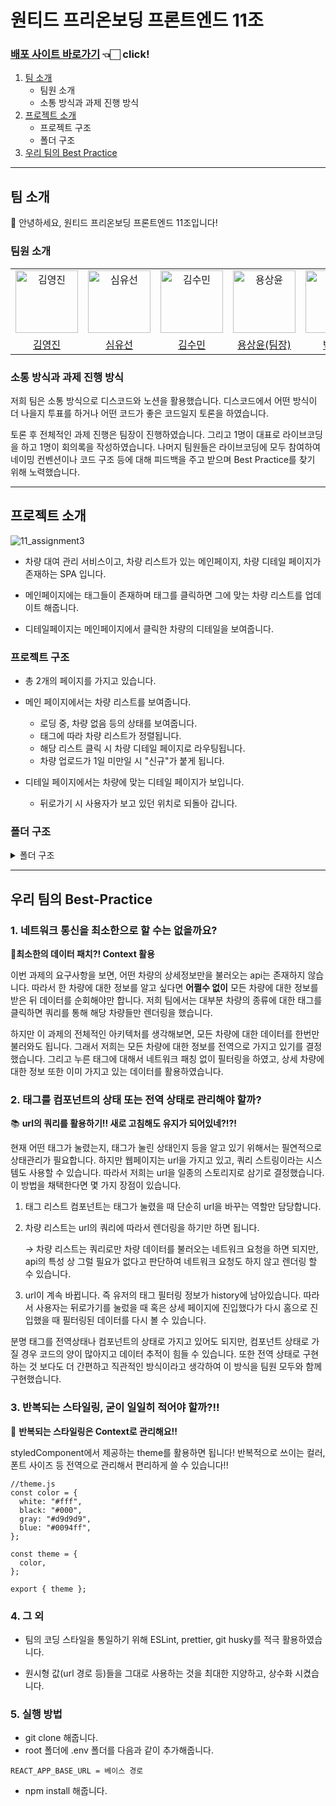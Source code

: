 # 원티드 프리온보딩 프론트엔드 11조

### [배포 사이트 바로가기](https://funny-entremet-14723c.netlify.app/) 👈🏻 click!

1. [팀 소개](#팀-소개)
   - 팀원 소개
   - 소통 방식과 과제 진행 방식
2. [프로젝트 소개](#프로젝트-소개)
   - 프로젝트 구조
   - 폴더 구조
3. [우리 팀의 Best Practice](#우리-팀의-best-practice)

---

## 팀 소개

👋 안녕하세요, 원티드 프리온보딩 프론트엔드 11조입니다!

### 팀원 소개

<table>
  <tr>
    <td align="center">
      <img src="https://avatars.githubusercontent.com/u/97172050?v=4" width="100px;" alt="김영진"/>
    </td>
    <td align="center">
      <img src="https://avatars.githubusercontent.com/u/111304551?v=4" width="100px;" alt="심유선"/>
    </td>
    <td align="center">
      <img src="https://avatars.githubusercontent.com/u/34249911?v=4" width="100px;" alt="김수민"/>
    </td>
    <td align="center">
      <img src="https://avatars.githubusercontent.com/u/64957267?v=4" width="100px;" alt="용상윤"/>
    </td>
    <td align="center">
      <img src="https://avatars.githubusercontent.com/u/80934175?v=4" width="100px;" alt="박채연"/>
    </td>
    <td align="center">
      <img src="https://avatars.githubusercontent.com/u/61973070?v=4" width="100px;" alt="박민주"/>
    </td>
    <td align="center">
      <img src="https://avatars.githubusercontent.com/u/104333720?v=4" width="100px;" alt="정연우"/>
    </td>
  </tr>
  <tr>    
    <td align="center">
      <a href="https://github.com/devyouth94">
        <div>김영진</div>
      </a>
    </td>
    <td align="center">
      <a href="https://github.com/SimYuseon">
        <div>심유선</div>
      </a>
    </td>
    <td align="center">
      <a href="https://github.com/hemudi">
        <div>김수민</div>
      </a>
    </td>
    <td align="center">
      <a href="https://github.com/ryong9rrr">
        <div>용상윤(팀장)</div>
      </a>
    </td>
    <td align="center">
      <a href="https://github.com/chaechae66">
        <div>박채연</div>
      </a>
    </td>
    <td align="center">
      <a href="https://github.com/6mn12j">
        <div>박민주</div>
      </a>
    </td>
    <td align="center">
      <a href="https://github.com/0SCAR0421">
        <div>정연우</div>
      </a>
    </td>
  </tr>
</table>

### 소통 방식과 과제 진행 방식

저희 팀은 소통 방식으로 디스코드와 노션을 활용했습니다. 디스코드에서 어떤 방식이 더 나을지 투표를 하거나 어떤 코드가 좋은 코드일지 토론을 하였습니다.

토론 후 전체적인 과제 진행은 팀장이 진행하였습니다. 그리고 1명이 대표로 라이브코딩을 하고 1명이 회의록을 작성하였습니다. 나머지 팀원들은 라이브코딩에 모두 참여하여 네이밍 컨벤션이나 코드 구조 등에 대해 피드백을 주고 받으며 Best Practice를 찾기 위해 노력했습니다.

---

## 프로젝트 소개

![11_assignment3](https://user-images.githubusercontent.com/80934175/199720604-8971c24f-21b9-45f7-bbf5-a90d5b9f0e97.gif)

- 차량 대여 관리 서비스이고, 차량 리스트가 있는 메인페이지, 차량 디테일 페이지가 존재하는 SPA 입니다.

- 메인페이지에는 태그들이 존재하며 태그를 클릭하면 그에 맞는 차량 리스트를 업데이트 해줍니다.

- 디테일페이지는 메인페이지에서 클릭한 차량의 디테일을 보여줍니다.

### 프로젝트 구조

- 총 2개의 페이지를 가지고 있습니다.

- 메인 페이지에서는 차량 리스트를 보여줍니다.

  - 로딩 중, 차량 없음 등의 상태를 보여줍니다.
  - 태그에 따라 차량 리스트가 정렬됩니다.
  - 해당 리스트 클릭 시 차량 디테일 페이지로 라우팅됩니다.
  - 차량 업로드가 1일 미만일 시 "신규"가 붙게 됩니다.

- 디테일 페이지에서는 차량에 맞는 디테일 페이지가 보입니다.
  - 뒤로가기 시 사용자가 보고 있던 위치로 되돌아 갑니다.

### 폴더 구조

<details>
<summary>폴더 구조</summary>
<div markdown="1">

```
src
├─api
├─components
│  ├─CarItem
│  ├─DetailDes
│  ├─DetailTitle
│  ├─Header
│  ├─Layout
│  ├─TagItem
│  └─TagList
├─context
├─pages
│  ├─Detail
│  └─Home
├─routers
├─styled
└─utils
```

</div>
</details>

---

## 우리 팀의 Best-Practice

### 1. 네트워크 통신을 최소한으로 할 수는 없을까요?

🧐**최소한의 데이터 패치?! Context 활용**

이번 과제의 요구사항을 보면, 어떤 차량의 상세정보만을 불러오는 api는 존재하지 않습니다. 따라서 한 차량에 대한 정보를 알고 싶다면 **어쩔수 없이** 모든 차량에 대한 정보를 받은 뒤 데이터를 순회해야만 합니다. 저희 팀에서는 대부분 차량의 종류에 대한 태그를 클릭하면 쿼리를 통해 해당 차량들만 렌더링을 했습니다.

하지만 이 과제의 전체적인 아키텍처를 생각해보면, 모든 차량에 대한 데이터를 한번만 불러와도 됩니다. 그래서 저희는 모든 차량에 대한 정보를 전역으로 가지고 있기를 결정했습니다. 그리고 누른 태그에 대해서 네트워크 패칭 없이 필터링을 하였고, 상세 차량에 대한 정보 또한 이미 가지고 있는 데이터를 활용하였습니다.

### 2. 태그를 컴포넌트의 상태 또는 전역 상태로 관리해야 할까?

📚 **url의 쿼리를 활용하기!! 새로 고침해도 유지가 되어있네?!?!**

현재 어떤 태그가 눌렸는지, 태그가 눌린 상태인지 등을 알고 있기 위해서는 필연적으로 상태관리가 필요합니다. 하지만 웹페이지는 url을 가지고 있고, 쿼리 스트링이라는 시스템도 사용할 수 있습니다. 따라서 저희는 url을 일종의 스토리지로 삼기로 결정했습니다. 이 방법을 채택한다면 몇 가지 장점이 있습니다.

1. 태그 리스트 컴포넌트는 태그가 눌렸을 때 단순히 url을 바꾸는 역할만 담당합니다.
2. 차량 리스트는 url의 쿼리에 따라서 렌더링을 하기만 하면 됩니다.

   → 차량 리스트는 쿼리로만 차량 데이터를 불러오는 네트워크 요청을 하면 되지만, api의 특성 상 그럴 필요가 없다고 판단하여 네트워크 요청도 하지 않고 렌더링 할 수 있습니다.

3. url이 계속 바뀝니다. 즉 유저의 태그 필터링 정보가 history에 남아있습니다. 따라서 사용자는 뒤로가기를 눌렀을 때 혹은 상세 페이지에 진입했다가 다시 홈으로 진입했을 때 필터링된 데이터를 다시 볼 수 있습니다.

분명 태그를 전역상태나 컴포넌트의 상태로 가지고 있어도 되지만, 컴포넌트 상태로 가질 경우 코드의 양이 많아지고 데이터 추적이 힘들 수 있습니다. 또한 전역 상태로 구현하는 것 보다도 더 간편하고 직관적인 방식이라고 생각하여 이 방식을 팀원 모두와 함께 구현했습니다.

### 3. 반복되는 스타일링, 굳이 일일히 적어야 할까?!!

🧐 **반복되는 스타일링은 Context로 관리해요!!**

styledComponent에서 제공하는 theme를 활용하면 됩니다! 반복적으로 쓰이는 컬러, 폰트 사이즈 등 전역으로 관리해서 편리하게 쓸 수 있습니다!!

```
//theme.js
const color = {
  white: "#fff",
  black: "#000",
  gray: "#d9d9d9",
  blue: "#0094ff",
};

const theme = {
  color,
};

export { theme };
```

### 4. 그 외

- 팀의 코딩 스타일을 통일하기 위해 ESLint, prettier, git husky를 적극 활용하였습니다.

- 원시형 값(url 경로 등)들을 그대로 사용하는 것을 최대한 지양하고, 상수화 시켰습니다.

### 5. 실행 방법

- git clone 해줍니다.
- root 폴더에 .env 폴더를 다음과 같이 추가해줍니다.

```
REACT_APP_BASE_URL = 베이스 경로
```

- npm install 해줍니다.
